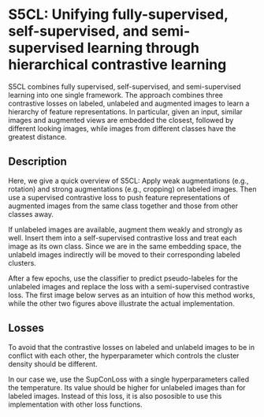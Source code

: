 # S5CL: Unifying fully-supervised, self-supervised, and semi-supervised learning through hierarchical contrastive learning

S5CL combines fully supervised, self-supervised, and semi-supervised learning into one single framework. The approach combines three contrastive losses on labeled, unlabeled and augmented images to learn a hierarchy of feature representations. In particular, given an input, similar images and augmented views are embedded the closest, followed by different looking images, while images from different classes have the greatest distance.

## Description

Here, we give a quick overview of S5CL: Apply weak augmentations (e.g., rotation) and strong augmentations (e.g., cropping) on labeled images. Then use a supervised contrastive loss to push feature representations of augmented images from the same class together and those from other classes away. 

If unlabeled images are available, augment them weakly and strongly as well. Insert them into a self-supervised contrastive loss and treat each image as its own class. Since we are in the same embedding space, the unlabeld images indirectly will be moved to their corresponding labeled clusters. 

After a few epochs, use the classifier to predict pseudo-labeles for the unlabeled images and replace the loss with a semi-supervised contrastive loss. The first image below serves as an intuition of how this method works, while the other two figures above illustrate the actual implementation. 


## Losses

To avoid that the contrastive losses on labeled and unlabeld images to be in conflict with each other, the hyperparameter which controls the cluster density should be different.

In our case we, use the SupConLoss with a single hyperparameters called the temperature. Its value should be higher for unlabeled images than for labeled images. Instead of this loss, it is also pososible to use this implementation with other loss functions.

